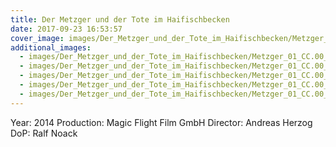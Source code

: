 ```yaml
---
title: Der Metzger und der Tote im Haifischbecken
date: 2017-09-23 16:53:57
cover_image: images/Der_Metzger_und_der_Tote_im_Haifischbecken/Metzger_01_CC.00_01_57_14.Still014.jpg
additional_images:
  - images/Der_Metzger_und_der_Tote_im_Haifischbecken/Metzger_01_CC.00_01_24_05.Still010.jpg
  - images/Der_Metzger_und_der_Tote_im_Haifischbecken/Metzger_01_CC.00_01_31_17.Still012.jpg
  - images/Der_Metzger_und_der_Tote_im_Haifischbecken/Metzger_01_CC.00_01_40_11.Still013.jpg
  - images/Der_Metzger_und_der_Tote_im_Haifischbecken/Metzger_01_CC.00_02_09_03.Still016.jpg
  - images/Der_Metzger_und_der_Tote_im_Haifischbecken/Metzger_01_CC.00_02_58_22.Still020.jpg
---
```


Year: 2014
Production: Magic Flight Film GmbH
Director: Andreas Herzog
DoP: Ralf Noack
